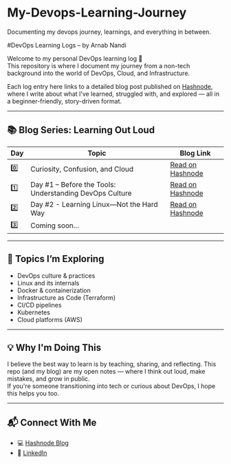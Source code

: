 # My-Devops-Learning-Journey
Documenting my devops journey, learnings, and everything in between.

#DevOps Learning Logs – by Arnab Nandi

Welcome to my personal DevOps learning log 📘  
This repository is where I document my journey from a non-tech background into the world of DevOps, Cloud, and Infrastructure.

Each log entry here links to a detailed blog post published on [Hashnode](https://learning-out-loud-my-devops-journey.hashnode.dev), where I write about what I’ve learned, struggled with, and explored — all in a beginner-friendly, story-driven format.

---

## 📚 Blog Series: Learning Out Loud

| Day | Topic | Blog Link |
|-----|-------|-----------|
| 0️⃣ | Curiosity, Confusion, and Cloud | [Read on Hashnode](https://learning-out-loud-my-devops-journey.hashnode.dev/curiosity-confusion-and-cloud) |
| 1️⃣ | Day #1 – Before the Tools: Understanding DevOps Culture | [Read on Hashnode](https://learning-out-loud-my-devops-journey.hashnode.dev/day-1-before-the-tools-understanding-devops-culture) |
| 2️⃣ | Day #2 - Learning Linux—Not the Hard Way | [Read on Hashnode](https://learning-out-loud-my-devops-journey.hashnode.dev/day-2-learning-linuxnot-the-hard-way) |
| 3️⃣ | Coming soon... |

---

## 🔧 Topics I’m Exploring
- DevOps culture & practices
- Linux and its internals
- Docker & containerization
- Infrastructure as Code (Terraform)
- CI/CD pipelines
- Kubernetes
- Cloud platforms (AWS)

---

## 💡 Why I'm Doing This

I believe the best way to learn is by teaching, sharing, and reflecting. This repo (and my blog) are my open notes — where I think out loud, make mistakes, and grow in public.  
If you're someone transitioning into tech or curious about DevOps, I hope this helps you too.

---

## 📬 Connect With Me

- 💻 [Hashnode Blog](https://learning-out-loud-my-devops-journey.hashnode.dev)
- 💼 [LinkedIn](www.linkedin.com/in/arnab-nandi-55232a236)



